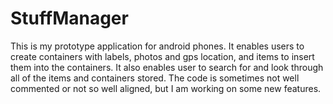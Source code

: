 # StuffManager
This is my prototype application for android phones. It enables users to create containers with labels, photos and gps location, and items to insert them into the containers. It also enables user to search for and look through all of the items and containers stored.
The code is sometimes not well commented or not so well aligned, but I am working on some new features.
